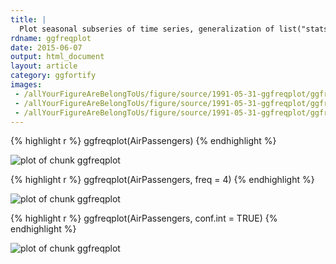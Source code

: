 ```yaml
---
title: |
  Plot seasonal subseries of time series, generalization of list("stats::monthplot")
rdname: ggfreqplot
date: 2015-06-07
output: html_document
layout: article
category: ggfortify
images:
 - /allYourFigureAreBelongToUs/figure/source/1991-05-31-ggfreqplot/ggfreqplot-1.png
 - /allYourFigureAreBelongToUs/figure/source/1991-05-31-ggfreqplot/ggfreqplot-2.png
 - /allYourFigureAreBelongToUs/figure/source/1991-05-31-ggfreqplot/ggfreqplot-3.png
---
```





{% highlight r %}
ggfreqplot(AirPassengers)
{% endhighlight %}

![plot of chunk ggfreqplot](/allYourFigureAreBelongToUs/figure/source/1991-05-31-ggfreqplot/ggfreqplot-1.png) 

{% highlight r %}
ggfreqplot(AirPassengers, freq = 4)
{% endhighlight %}

![plot of chunk ggfreqplot](/allYourFigureAreBelongToUs/figure/source/1991-05-31-ggfreqplot/ggfreqplot-2.png) 

{% highlight r %}
ggfreqplot(AirPassengers, conf.int = TRUE)
{% endhighlight %}

![plot of chunk ggfreqplot](/allYourFigureAreBelongToUs/figure/source/1991-05-31-ggfreqplot/ggfreqplot-3.png) 